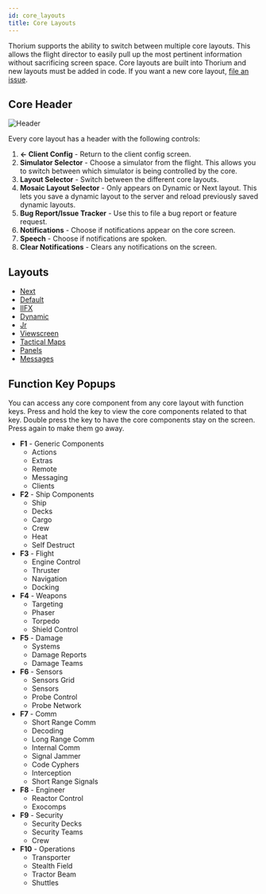 ```yaml
---
id: core_layouts
title: Core Layouts
---
```


Thorium supports the ability to switch between multiple core layouts. This
allows the flight director to easily pull up the most pertinent information
without sacrificing screen space. Core layouts are built into Thorium and new
layouts must be added in code. If you want a new core layout,
[file an issue](https://github.com/Thorium-Sim/thorium/issues/new).

## Core Header

![Header](/docs/core_layouts_1.jpg)

Every core layout has a header with the following controls:

1. **<- Client Config** - Return to the client config screen.
2. **Simulator Selector** - Choose a simulator from the flight. This allows you
   to switch between which simulator is being controlled by the core.
3. **Layout Selector** - Switch between the different core layouts.
4. **Mosaic Layout Selector** - Only appears on Dynamic or Next layout. This
   lets you save a dynamic layout to the server and reload previously saved
   dynamic layouts.
5. **Bug Report/Issue Tracker** - Use this to file a bug report or feature
   request.
6. **Notifications** - Choose if notifications appear on the core screen.
7. **Speech** - Choose if notifications are spoken.
8. **Clear Notifications** - Clears any notifications on the screen.

## Layouts

* [Next](#)
* [Default](#)
* [IIFX](#)
* [Dynamic](#)
* [Jr](#)
* [Viewscreen](#)
* [Tactical Maps](#)
* [Panels](#)
* [Messages](#)

## Function Key Popups

You can access any core component from any core layout with function keys. Press
and hold the key to view the core components related to that key. Double press
the key to have the core components stay on the screen. Press again to make them
go away.

* **F1** - Generic Components
  * Actions
  * Extras
  * Remote
  * Messaging
  * Clients
* **F2** - Ship Components
  * Ship
  * Decks
  * Cargo
  * Crew
  * Heat
  * Self Destruct
* **F3** - Flight
  * Engine Control
  * Thruster
  * Navigation
  * Docking
* **F4** - Weapons
  * Targeting
  * Phaser
  * Torpedo
  * Shield Control
* **F5** - Damage
  * Systems
  * Damage Reports
  * Damage Teams
* **F6** - Sensors
  * Sensors Grid
  * Sensors
  * Probe Control
  * Probe Network
* **F7** - Comm
  * Short Range Comm
  * Decoding
  * Long Range Comm
  * Internal Comm
  * Signal Jammer
  * Code Cyphers
  * Interception
  * Short Range Signals
* **F8** - Engineer
  * Reactor Control
  * Exocomps
* **F9** - Security
  * Security Decks
  * Security Teams
  * Crew
* **F10** - Operations
  * Transporter
  * Stealth Field
  * Tractor Beam
  * Shuttles
